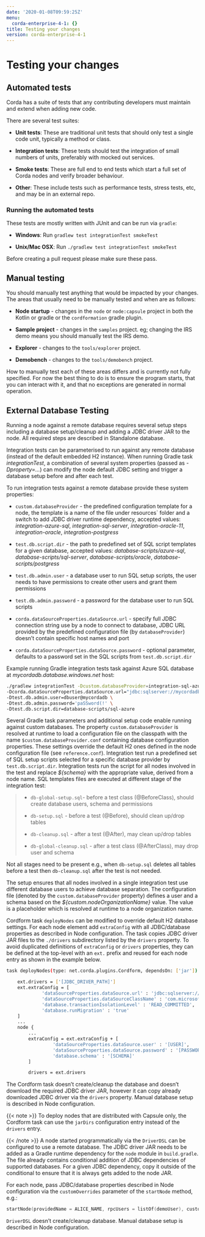 ```yaml
---
date: '2020-01-08T09:59:25Z'
menu:
  corda-enterprise-4-1: {}
title: Testing your changes
version: corda-enterprise-4-1
---
```



# Testing your changes


## Automated tests

Corda has a suite of tests that any contributing developers must maintain and extend when adding new code.

There are several test suites:


* **Unit tests**: These are traditional unit tests that should only test a single code unit, typically a method or class.


* **Integration tests**: These tests should test the integration of small numbers of units, preferably with mocked out services.


* **Smoke tests**: These are full end to end tests which start a full set of Corda nodes and verify broader behaviour.


* **Other**: These include tests such as performance tests, stress tests, etc, and may be in an external repo.



### Running the automated tests

These tests are mostly written with JUnit and can be run via `gradle`:


* **Windows**: Run `gradlew test integrationTest smokeTest`


* **Unix/Mac OSX**: Run `./gradlew test integrationTest smokeTest`


Before creating a pull request please make sure these pass.


## Manual testing

You should manually test anything that would be impacted by your changes. The areas that usually need to be manually tested and when are
                as follows:


* **Node startup** - changes in the `node` or `node:capsule` project in both the Kotlin or gradle or the `cordformation` gradle plugin.


* **Sample project** - changes in the `samples` project. eg; changing the IRS demo means you should manually test the IRS demo.


* **Explorer** - changes to the `tools/explorer` project.


* **Demobench** - changes to the `tools/demobench` project.


How to manually test each of these areas differs and is currently not fully specified. For now the best thing to do is to ensure the
                program starts, that you can interact with it, and that no exceptions are generated in normal operation.


## External Database Testing

Running a node against a remote database requires several setup steps including a database setup/cleanup and adding a JDBC driver JAR to the node.
                All required steps are described in Standalone database.

Integration tests can be parameterised to run against any remote database (instead of the default embedded H2 instance).
                When running Gradle task *integrationTest*, a combination of several system properties (passed as *-Dproperty=…*) can modify the node default JDBC setting and trigger a database setup before and after each test.

To run integration tests against a remote database provide these system properties:


* `custom.databaseProvider` -  the predefined configuration template for a node, the template is a name of the file under resources` folder and a switch to add JDBC driver runtime dependency, accepted values: *integration-azure-sql*, *integration-sql-server*, *integration-oracle-11*, *integration-oracle*, *integration-postgress*


* `test.db.script.dir` - the path to predefined set of SQL script templates for a given database, accepted values: *database-scripts/azure-sql*, *database-scripts/sql-server*, *database-scripts/oracle*, *database-scripts/postgress*


* `test.db.admin.user` - a database user to run SQL setup scripts, the user needs to have permissions to create other users and grant them permissions


* `test.db.admin.password` -  a password for the database user to run SQL scripts


* `corda.dataSourceProperties.dataSource.url` - specify full JDBC connection string use by a node to connect to database, JDBC URL provided by the predefined configuration file (by `databaseProvider`) doesn’t contain specific host names and port


* `corda.dataSourceProperties.dataSource.password` - optional parameter, defaults to a password set in the SQL scripts from `test.db.script.dir`


Example running Gradle integration tests task against Azure SQL database at *mycordadb.database.windows.net* host:

```bash
./gradlew integrationTest -Dcustom.databaseProvider=integration-sql-azure \
-Dcorda.dataSourceProperties.dataSource.url="jdbc:sqlserver://mycordadb.database.windows.net:1433;databaseName=mycordadb;encrypt=true;trustServerCertificate=false;hostNameInCertificate=*.database.windows.net;loginTimeout=30" \
-Dtest.db.admin.user=dbuser@mycordadb \
-Dtest.db.admin.password='paSSword(!' \
-Dtest.db.script.dir=database-scripts/sql-azure
```
Several Gradle task parameters and additional setup code enable running against custom databases.
                The property `custom.databaseProvider` is resolved at runtime to load a configuration file on the classpath with the
                name `$custom.databaseProvider.conf` containing database configuration properties. These settings override the default H2 ones
                defined in the node configuration file (see `reference.conf`).
                Integration test run a predefined set of SQL setup scripts selected for a specific database provider by `test.db.script.dir`.
                Integration tests run the script for all nodes involved in the test and replace *${schema}* with the appropriate value, derived from a node name. SQL templates files are executed at different stage of the integration test:

> 
> 
> * `db-global-setup.sql`- before a test class (@BeforeClass), should create database users, schema and permissions
> 
> 
> * `db-setup.sql` - before a test (@Before), should clean up/drop tables
> 
> 
> * `db-cleanup.sql` - after a test (@After), may clean up/drop tables
> 
> 
> * `db-global-cleanup.sql` - after a test class (@AfterClass), may drop user and schema
> 
> 
Not all stages need to be present e.g., when `db-setup.sql` deletes all tables before a test then `db-cleanup.sql` after the test is not needed.

The setup ensures that all nodes involved in a single integration test use different database users to achieve database separation.
                The configuration file (denoted by the `custom.databaseProvider` property) defines a user and a schema based on the *${custom.nodeOrganizationName}* value.
                The value is a placeholder which is resolved at runtime to a node organization name.

Cordform task `deployNodes` can be modified to override default H2 database settings.
                For each node element add `extraConfig` with all JDBC/database properties as described in Node configuration.
                The task copies JDBC driver JAR files to the `./drivers` subdirectory listed by the `drivers` property.
                To avoid duplicated definitions of `extraConfig` or `drivers` properties, they can be defined at the top-level with an `ext.` prefix and reused for each node entry as shown in the example below.

```bash
task deployNodes(type: net.corda.plugins.Cordform, dependsOn: ['jar']) {

    ext.drivers = ['[JDBC_DRIVER_PATH]']
    ext.extraConfig = [
             'dataSourceProperties.dataSource.url' : 'jdbc:sqlserver://[DATABASE].database.windows.net:1433;databaseName=[DATABASE];encrypt=true;trustServerCertificate=false;hostNameInCertificate=*.database.windows.net;loginTimeout=30',
             'dataSourceProperties.dataSourceClassName' : 'com.microsoft.sqlserver.jdbc.SQLServerDataSource',
             'database.transactionIsolationLevel' : 'READ_COMMITTED',
             'database.runMigration' : 'true'
    ]
    ...
    node {
        ...
        extraConfig = ext.extraConfig + [
                 'dataSourceProperties.dataSource.user' : '[USER]',
                 'dataSourceProperties.dataSource.password' : '[PASSWORD]',
                 'database.schema' : '[SCHEMA]'
        ]

        drivers = ext.drivers
```
The Cordform task doesn’t create/cleanup the database and doesn’t download the required JDBC driver JAR, however it can copy already downloaded JDBC driver via the `drivers` property.
                Manual database setup is described in Node configuration.


{{< note >}}
To deploy nodes that are distributed with Capsule only, the Cordform task can use the `jarDirs` configuration entry instead of the `drivers` entry.

{{< /note >}}
A node started programmatically via the `DriverDSL` can be configured to use a remote database.
                The JDBC driver JAR needs to be added as a Gradle runtime dependency for the `node` module in `build.gradle`.
                The file already contains conditional addition of JDBC dependencies of supported databases.
                For a given JDBC dependency, copy it outside of the conditional to ensure that it is always gets added to the node JAR.

For each node, pass JDBC/database properties described in Node configuration via the `customOverrides` parameter of the `startNode` method, e.g.:

```kotlin
startNode(providedName = ALICE_NAME, rpcUsers = listOf(demoUser), customOverrides = aliceDatabaseProperties)
```
`DriverDSL` doesn’t create/cleanup database. Manual database setup is described in Node configuration.


